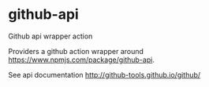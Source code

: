 # github-api
Github api wrapper action

Providers a github action wrapper around https://www.npmjs.com/package/github-api.

See api documentation http://github-tools.github.io/github/

